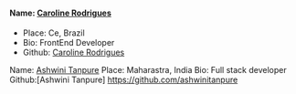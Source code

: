 #### Name: [Caroline Rodrigues](https://github.com/caroline-rodrigues)
- Place: Ce, Brazil
- Bio: FrontEnd Developer
- Github: [Caroline Rodrigues](https://github.com/caroline-rodrigues)


Name: [Ashwini Tanpure](https://github.com/ashwinitanpure)
Place: Maharastra, India
Bio: Full stack developer
Github:[Ashwini Tanpure] https://github.com/ashwinitanpure
